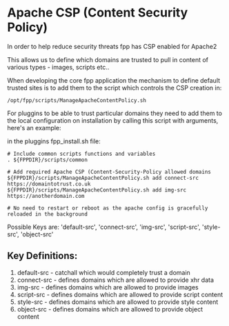 # Apache CSP (Content Security Policy)

In order to help reduce security threats fpp has CSP enabled for Apache2

This allows us to define which domains are trusted to pull in content of various types - images, scripts etc..

When developing the core fpp application the mechanism to define default trusted sites is to add them to the script which controls the CSP creation in:

`/opt/fpp/scripts/ManageApacheContentPolicy.sh`

For pluggins to be able to trust particular domains they need to add them to the local configuration on installation by calling this script with arguments, here's an example:

in the pluggins fpp_install.sh file:

```
# Include common scripts functions and variables
. ${FPPDIR}/scripts/common

# Add required Apache CSP (Content-Security-Policy allowed domains
${FPPDIR}/scripts/ManageApacheContentPolicy.sh add connect-src https://domaintotrust.co.uk
${FPPDIR}/scripts/ManageApacheContentPolicy.sh add img-src https://anotherdomain.com

# No need to restart or reboot as the apache config is gracefully reloaded in the background
```

Possible Keys are: 'default-src', 'connect-src', 'img-src', 'script-src', 'style-src', 'object-src'

## Key Definitions:

1. default-src - catchall which would completely trust a domain
2. connect-src - defines domains which are allowed to provide xhr data
3. img-src - defines domains which are allowed to provide images
4. script-src - defines domains which are allowed to provide script content
5. style-src - defines domains which are allowed to provide style content
6. object-src - defines domains which are allowed to provide object content

